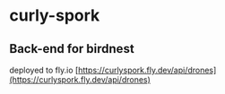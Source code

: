 # curly-spork

## Back-end for birdnest

deployed to fly.io
[https://curlyspork.fly.dev/api/drones](https://curlyspork.fly.dev/api/drones)